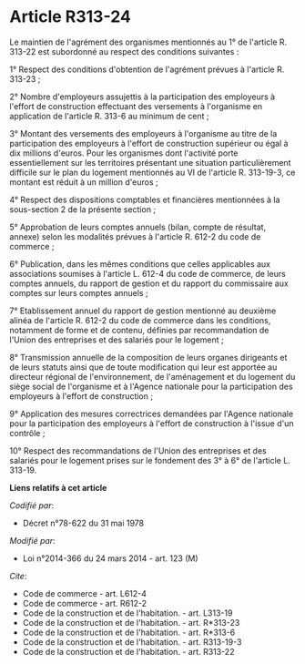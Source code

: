 # Article R313-24

Le maintien de l'agrément des organismes mentionnés au 1° de l'article R. 313-22 est subordonné au respect des conditions
suivantes : 

1° Respect des conditions d'obtention de l'agrément prévues à l'article R. 313-23 ; 

2° Nombre d'employeurs assujettis à la participation des employeurs à l'effort de construction effectuant des versements à
l'organisme en application de l'article R. 313-6 au minimum de cent ; 

3° Montant des versements des employeurs à l'organisme au titre de la participation des employeurs à l'effort de construction
supérieur ou égal à dix millions d'euros. Pour les organismes dont l'activité porte essentiellement sur les territoires
présentant une situation particulièrement difficile sur le plan du logement mentionnés au VI de l'article R. 313-19-3, ce
montant est réduit à un million d'euros ; 

4° Respect des dispositions comptables et financières mentionnées à la sous-section 2 de la présente section ; 

5° Approbation de leurs comptes annuels (bilan, compte de résultat, annexe) selon les modalités prévues à l'article R. 612-2
du code de commerce ; 

6° Publication, dans les mêmes conditions que celles applicables aux associations soumises à l'article L. 612-4 du code de
commerce, de leurs comptes annuels, du rapport de gestion et du rapport du commissaire aux comptes sur leurs comptes
annuels ; 

7° Etablissement annuel du rapport de gestion mentionné au deuxième alinéa de l'article R. 612-2 du code de commerce dans les
conditions, notamment de forme et de contenu, définies par recommandation de l'Union des entreprises et des salariés pour le
logement ; 

8° Transmission annuelle de la composition de leurs organes dirigeants et de leurs statuts ainsi que de toute modification
qui leur est apportée au directeur régional de l'environnement, de l'aménagement et du logement du siège social de
l'organisme et à l'Agence nationale pour la participation des employeurs à l'effort de construction ; 

9° Application des mesures correctrices demandées par l'Agence nationale pour la participation des employeurs à l'effort de
construction à l'issue d'un contrôle ; 

10° Respect des recommandations de l'Union des entreprises et des salariés pour le logement prises sur le fondement des 3° à
6° de l'article L. 313-19.

**Liens relatifs à cet article**

_Codifié par_:

  - Décret n°78-622 du 31 mai 1978

_Modifié par_:

  - Loi n°2014-366 du 24 mars 2014 - art. 123 (M)

_Cite_:

  - Code de commerce - art. L612-4
  - Code de commerce - art. R612-2
  - Code de la construction et de l'habitation. - art. L313-19
  - Code de la construction et de l'habitation. - art. R*313-23
  - Code de la construction et de l'habitation. - art. R*313-6
  - Code de la construction et de l'habitation. - art. R313-19-3
  - Code de la construction et de l'habitation. - art. R313-22
